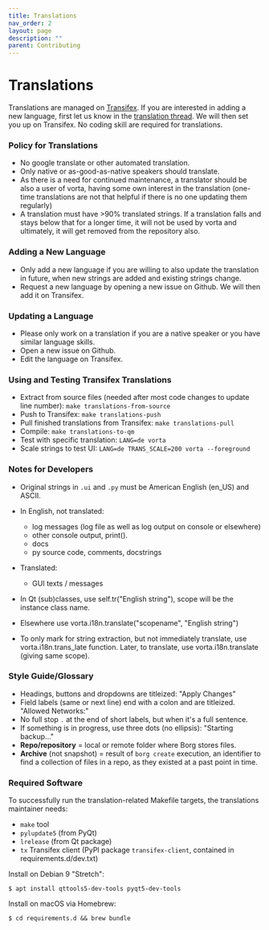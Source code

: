 ```yaml
---
title: Translations
nav_order: 2
layout: page
description: ""
parent: Contributing
---
```

# Translations

Translations are managed on [Transifex](https://www.Transifex.com/borgbase/vorta/). If you are interested in adding a new language, first let us know in the [translation thread](https://github.com/borgbase/vorta/issues/159). We will then set you up on Transifex. No coding skill are required for translations.

### Policy for Translations

- No google translate or other automated translation.
- Only native or as-good-as-native speakers should translate.
- As there is a need for continued maintenance, a translator should be also a
  user of vorta, having some own interest in the translation (one-time
  translations are not that helpful if there is no one updating them regularly)
- A translation must have >90% translated strings. If a translation falls
  and stays below that for a longer time, it will not be used by vorta and
  ultimately, it will get removed from the repository also.

### Adding a New Language

- Only add a new language if you are willing to also update the translation
  in future, when new strings are added and existing strings change.
- Request a new language by opening a new issue on Github. We will then add it on Transifex.

### Updating a Language

- Please only work on a translation if you are a native speaker or you have
  similar language skills.
- Open a new issue on Github.
- Edit the language on Transifex.

### Using and Testing Transifex Translations

- Extract from source files (needed after most code changes to update line number):
  `make translations-from-source`
- Push to Transifex: `make translations-push`
- Pull finished translations from Transifex: `make translations-pull`
- Compile: `make translations-to-qm`
- Test with specific translation: `LANG=de vorta`
- Scale strings to test UI: `LANG=de TRANS_SCALE=200 vorta --foreground`

### Notes for Developers

- Original strings in `.ui` and `.py` must be American English (en_US) and ASCII.
- In English, not translated:
  - log messages (log file as well as log output on console or elsewhere)
  - other console output, print().
  - docs
  - py source code, comments, docstrings

- Translated:
  - GUI texts / messages

- In Qt (sub)classes, use self.tr("English string"), scope will
  be the instance class name.
- Elsewhere use vorta.i18n.translate("scopename", "English string")
- To only mark for string extraction, but not immediately translate,
  use vorta.i18n.trans_late function.
  Later, to translate, use vorta.i18n.translate (giving same scope).
  
### Style Guide/Glossary

- Headings, buttons and dropdowns are titleized: "Apply Changes"
- Field labels (same or next line) end with a colon and are titleized. "Allowed Networks:"
- No full stop `.` at the end of short labels, but when it's a full sentence.
- If something is in progress, use three dots (no ellipsis): "Starting backup..."
- **Repo/repository** = local or remote folder where Borg stores files.
- **Archive** (not snapshot) = result of `borg create` execution, an identifier to find a
  collection of files in a repo, as they existed at a past point in time.

### Required Software

To successfully run the translation-related Makefile targets, the translations
maintainer needs:

- `make` tool
- `pylupdate5` (from PyQt)
- `lrelease` (from Qt package)
- `tx` Transifex client (PyPI package `transifex-client`, contained in requirements.d/dev.txt)

Install on Debian 9 "Stretch":
```
$ apt install qttools5-dev-tools pyqt5-dev-tools
```

Install on macOS via Homebrew:
```
$ cd requirements.d && brew bundle
```
